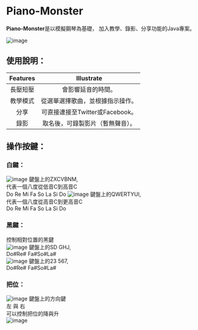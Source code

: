 # Piano-Monster
**Piano-Monster**是以模擬鋼琴為基礎，
加入教學、錄影、分享功能的Java專案。

![image](https://github.com/tana0101/Piano-Monster/blob/main/%E4%BB%8B%E9%9D%A2%E4%BB%8B%E7%B4%B9.png?raw=true)

## 使用說明：
| Features               | Illustrate      | 
| :-------------: | :--------------------: | 
| 長壓短壓 |  會影響延音的時間。 | 
| 教學模式 | 從選單選擇歌曲，並根據指示操作。 | 
| 分享 | 可直接連接至Twitter或Facebook。 | 
| 錄影 |取名後，可錄製影片（暫無聲音）。 | 

## 操作按鍵：
### 白鍵：
![image](https://github.com/tana0101/Piano-Monster/blob/main/1.png?raw=true)
鍵盤上的ZXCVBNM,<BR>
代表一個八度從低音C到高音C<BR>
Do Re Mi Fa So La Si Do
![image](https://github.com/tana0101/Piano-Monster/blob/main/2.png?raw=true)
鍵盤上的QWERTYUI,<BR>
代表一個八度從高音C到更高音C<BR>
Do Re Mi Fa So La Si Do

### 黑鍵：
控制相對位置的黑鍵<BR>
![image](https://github.com/tana0101/Piano-Monster/blob/main/4.png?raw=true)
鍵盤上的SD GHJ,<BR>
Do#Re# Fa#So#La#<BR>
![image](https://github.com/tana0101/Piano-Monster/blob/main/3.png?raw=true)
鍵盤上的23 567,<BR>
Do#Re# Fa#So#La#<BR>

### 把位：
![image](https://github.com/tana0101/Piano-Monster/blob/main/5.png?raw=true)
鍵盤上的方向鍵<BR>
左 與 右<BR>
可以控制把位的降與升<BR>
![image](https://github.com/tana0101/Piano-Monster/blob/main/%E8%B3%87%E7%94%A2%201@4x.png?raw=true)
